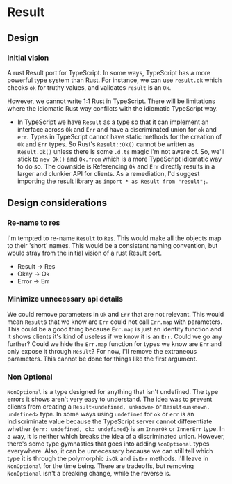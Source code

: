 # Result

## Design

### Initial vision

A rust Result port for TypeScript. In some ways, TypeScript has a more powerful type system than Rust.
For instance, we can use `result.ok` which checks `ok` for truthy values, and validates `result` is an `Ok`.

However, we cannot write 1:1 Rust in TypeScript. There will be limitations where the idiomatic Rust way conflicts with the idiomatic TypeScript way.

- In TypeScript we have `Result` as a type so that it can implement an interface across `Ok` and `Err` and have a discriminated union for `ok` and `err`.
  Types in TypeScript cannot have static methods for the creation of `Ok` and `Err` types. So Rust's `Result::Ok()` cannot be written as `Result.Ok()` unless there is some `.d.ts` magic I'm not aware of.
  So, we'll stick to `new Ok()` and `Ok.from` which is a more TypeScript idiomatic way to do so.
  The downside is Referencing `Ok` and `Err` directly results in a larger and clunkier API for clients.
  As a remediation, I'd suggest importing the result library as `import * as Result from "result";`.

## Design considerations

### Re-name to res

I'm tempted to re-name `Result` to `Res`. This would make all the objects map to their 'short' names.
This would be a consistent naming convention, but would stray from the initial vision of a rust Result port.

- Result -> Res
- Okay -> Ok
- Error -> Err

### Minimize unnecessary api details

We could remove parameters in `Ok` and `Err` that are not relevant.
This would mean `Result`s that we know are `Err` could not call `Err.map` with parameters.
This could be a good thing because `Err.map` is just an identity function and it shows clients it's kind of useless if we know it is an `Err`.
Could we go any further? Could we hide the `Err.map` function for types we know are `Err` and only expose it through `Result`?
For now, I'll remove the extraneous parameters. This cannot be done for things like the first argument.

### Non Optional

`NonOptional` is a type designed for anything that isn't undefined. The type errors it shows aren't very easy to understand.
The idea was to prevent clients from creating a `Result<undefined, unknown>` or `Result<unknown, undefined>` type.
In some ways using `undefined` for `ok` or `err` is an indiscriminate value because the TypeScript server cannot differentiate whether `{err: undefined, ok: undefined}`
is an `InnerOk` or `InnerErr` type. In a way, it is neither which breaks the idea of a discriminated union.
However, there's some type gymnastics that goes into adding `NonOptional` types everywhere.
Also, it can be unnecessary because we can still tell which type it is through the polymorphic `isOk` and `isErr` methods.
I'll leave in `NonOptional` for the time being. There are tradeoffs, but removing `NonOptional` isn't a breaking change, while the reverse is.
